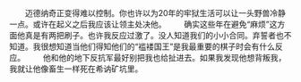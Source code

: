 　　迈德纳奇正变得难以控制。你也许以为20年的牢狱生活可以让一头野兽冷静一点。或许在起义之后我应该让领主处决他。
　　确实这些年在避免“麻烦”这方面他真是有两把刷子。也许我反应过激了。没人知道我们的小小合同。弃誓者也不知道。我很想知道当他们得知他们的“褴褛国王”是我最重要的棋子时会有什么反应。
　　他和他的地下反抗军最好别把我也给扯进去。如果我发现他想背叛我，我就让他像畜生一样死在希讷矿坑里。